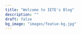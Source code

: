 ```yaml
---
title: "Welcome to IETE's Blog"
description: ""
draft: false
bg_image: "images/featue-bg.jpg"
---
```

